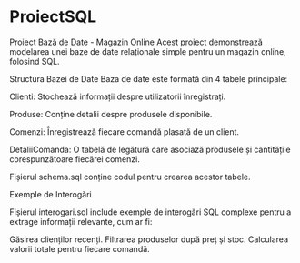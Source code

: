 # ProiectSQL
Proiect Bază de Date - Magazin Online
Acest proiect demonstrează modelarea unei baze de date relaționale simple pentru un magazin online, folosind SQL.

Structura Bazei de Date
Baza de date este formată din 4 tabele principale:

Clienti: Stochează informații despre utilizatorii înregistrați.

Produse: Conține detalii despre produsele disponibile.

Comenzi: Înregistrează fiecare comandă plasată de un client.

DetaliiComanda: O tabelă de legătură care asociază produsele și cantitățile corespunzătoare fiecărei comenzi.

Fișierul schema.sql conține codul pentru crearea acestor tabele.

Exemple de Interogări

Fișierul interogari.sql include exemple de interogări SQL complexe pentru a extrage informații relevante, cum ar fi:

Găsirea clienților recenți.
Filtrarea produselor după preț și stoc.
Calcularea valorii totale pentru fiecare comandă.

